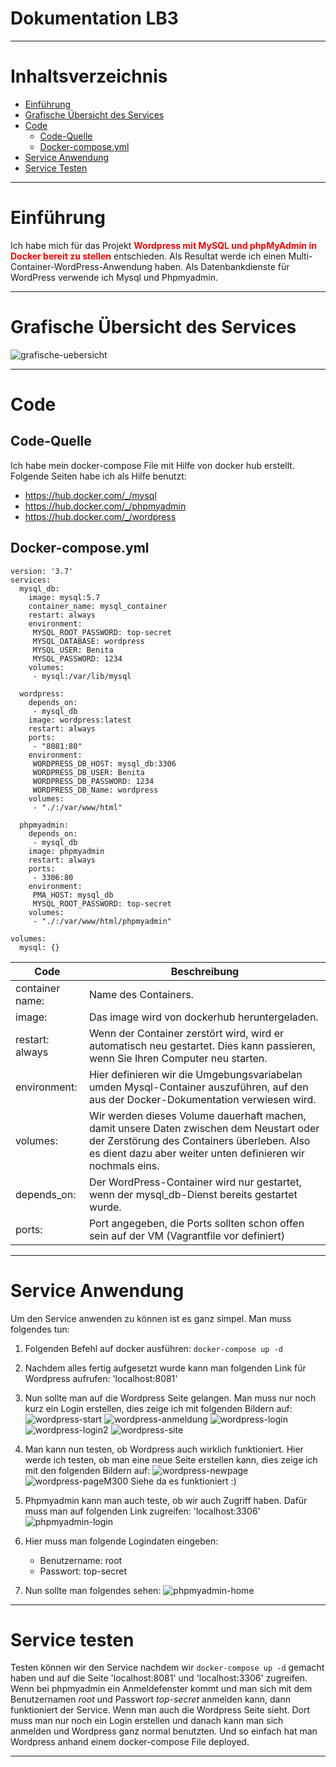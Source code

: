 # **Dokumentation LB3**

---

# Inhaltsverzeichnis

- [Einführung](#einführung)
- [Grafische Übersicht des Services](#grafische)
- [Code](#code)
	- [Code-Quelle](#code-quelle)
	- [Docker-compose.yml](#compose)
- [Service Anwendung](#anwendung)
- [Service Testen](#testen)

---

# Einführung
Ich habe mich für das Projekt <span style="color:red">**Wordpress mit MySQL und phpMyAdmin in Docker bereit zu stellen**</span> entschieden.
Als Resultat werde ich einen Multi-Container-WordPress-Anwendung haben. Als Datenbankdienste für WordPress verwende ich Mysql und Phpmyadmin.

---
<a name="grafische"></a>
# Grafische Übersicht des Services

![grafische-uebersicht](images/grafische-uebersicht.jpg)

---

# Code

## Code-Quelle
Ich habe mein docker-compose File mit Hilfe von docker hub erstellt. Folgende Seiten habe ich als Hilfe benutzt:
- https://hub.docker.com/_/mysql
- https://hub.docker.com/_/phpmyadmin
- https://hub.docker.com/_/wordpress

<a name="compose"></a>
## Docker-compose.yml

    version: '3.7'
    services:
      mysql_db:
        image: mysql:5.7
        container_name: mysql_container
        restart: always
        environment:
         MYSQL_ROOT_PASSWORD: top-secret
         MYSQL_DATABASE: wordpress
         MYSQL_USER: Benita
         MYSQL_PASSWORD: 1234
        volumes:
         - mysql:/var/lib/mysql

      wordpress:
        depends_on:
         - mysql_db
        image: wordpress:latest
        restart: always
        ports:
         - "8081:80"
        environment:
         WORDPRESS_DB_HOST: mysql_db:3306
         WORDPRESS_DB_USER: Benita
         WORDPRESS_DB_PASSWORD: 1234
         WORDPRESS_DB_Name: wordpress
        volumes:
         - "./:/var/www/html"

      phpmyadmin: 
        depends_on:
         - mysql_db
        image: phpmyadmin
        restart: always
        ports:
         - 3306:80
        environment:
         PMA_HOST: mysql_db
         MYSQL_ROOT_PASSWORD: top-secret
        volumes:
         - "./:/var/www/html/phpmyadmin"

    volumes:
      mysql: {}




| Code| Beschreibung|
| --------------| -----------------|
|container name:|Name des Containers.|
|image:|Das image wird von dockerhub heruntergeladen.|
|restart: always|Wenn der Container zerstört wird, wird er automatisch neu gestartet. Dies kann passieren, wenn Sie Ihren Computer neu starten.|
|environment:|Hier definieren wir die Umgebungsvariabelan umden Mysql-Container auszuführen, auf den aus der Docker-Dokumentation verwiesen wird.|
|volumes:|Wir werden dieses Volume dauerhaft machen, damit unsere Daten zwischen dem Neustart oder der Zerstörung des Containers überleben. Also es dient dazu aber weiter unten definieren wir nochmals eins.|
|depends_on:|Der WordPress-Container wird nur gestartet, wenn der mysql_db-Dienst bereits gestartet wurde.|
|ports:|Port angegeben, die Ports sollten schon offen sein auf der VM (Vagrantfile vor definiert)|

---
<a name="anwendung"></a>
# Service Anwendung

Um den Service anwenden zu können ist es ganz simpel. Man muss folgendes tun:

1. Folgenden Befehl auf docker ausführen: `docker-compose up -d`
2. Nachdem alles fertig aufgesetzt wurde kann man folgenden Link für Wordpress aufrufen: 'localhost:8081'
3. Nun sollte man auf die Wordpress Seite gelangen. Man muss nur noch kurz ein Login erstellen, dies zeige ich mit folgenden Bildern auf:
![wordpress-start](images/wordpress-start.jpg)
![wordpress-anmeldung](images/wordpress-anmeldung.jpg)
![wordpress-login](images/wordpress-login.jpg)
![wordpress-login2](images/wordpress-login2.jpg)
![wordpress-site](images/wordpress-site.jpg)

4. Man kann nun testen, ob Wordpress auch wirklich funktioniert. Hier werde ich testen, ob man eine neue Seite erstellen kann, dies zeige ich mit den folgenden Bildern auf:
![wordpress-newpage](images/wordpress-newpage.jpg)
![wordpress-pageM300](images/wordpress-pageM300.jpg)
Siehe da es funktioniert :)

5. Phpmyadmin kann man auch teste, ob wir auch Zugriff haben. Dafür muss man auf folgenden Link zugreifen: 'localhost:3306'
![phpmyadmin-login](images/phpmyadmin-login.jpg)

6. Hier muss man folgende Logindaten eingeben:
   - Benutzername: root
   - Passwort:     top-secret
7. Nun sollte man folgendes sehen:
![phpmyadmin-home](images/phpmyadmin-home.jpg)

---
<a name="testen"></a>
# Service testen

Testen können wir den Service nachdem wir `docker-compose up -d` gemacht haben und auf die Seite 'localhost:8081' und 'localhost:3306' zugreifen.
Wenn bei phpmyadmin ein Anmeldefenster kommt und man sich mit dem Benutzernamen *root* und Passwort *top-secret* anmelden kann, dann funktioniert der Service.
Wenn man auch die Wordpress Seite sieht. Dort muss man nur noch ein Login erstellen und danach kann man sich anmelden und Wordpress ganz normal benutzten.
Und so einfach hat man Wordpress anhand einem docker-compose File deployed.

---
